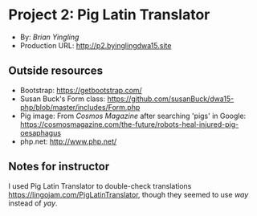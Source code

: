 # Project 2: Pig Latin Translator
+ By: *Brian Yingling*
+ Production URL: <http://p2.byinglingdwa15.site>

## Outside resources
- Bootstrap: <https://getbootstrap.com/>
- Susan Buck's Form class: <https://github.com/susanBuck/dwa15-php/blob/master/includes/Form.php>
- Pig image: From *Cosmos Magazine* after searching 'pigs' in Google: <https://cosmosmagazine.com/the-future/robots-heal-injured-pig-oesaphagus>
- php.net: <http://www.php.net/>

## Notes for instructor
I used Pig Latin Translator to double-check translations <https://lingojam.com/PigLatinTranslator>, 
though they seemed to use *way* instead of *yay*. 

